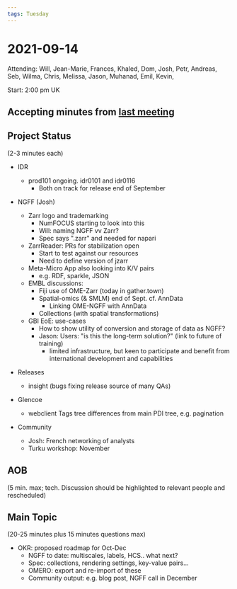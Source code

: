 ```yaml
---
tags: Tuesday
---
```


# 2021-09-14

Attending: Will, Jean-Marie, Frances, Khaled, Dom, Josh, Petr, Andreas, Seb, Wilma, Chris, Melissa, Jason, Muhanad, Emil, Kevin, 

Start: 2:00 pm UK

## Accepting minutes from [last meeting](https://github.com/ome/meeting-minutes)

## Project Status

(2-3 minutes each)

- IDR
  - prod101 ongoing. idr0101 and idr0116
    - Both on track for release end of September

- NGFF (Josh)
  - Zarr logo and trademarking
    - NumFOCUS starting to look into this
    - Will: naming NGFF vv Zarr?
    - Spec says ".zarr" and needed for napari
  - ZarrReader: PRs for stabilization open
    - Start to test against our resources
    - Need to define version of jzarr
  - Meta-Micro App also looking into K/V pairs
    - e.g. RDF, sparkle, JSON
  - EMBL discussions:
    - Fiji use of OME-Zarr (today in gather.town)
    - Spatial-omics (& SMLM) end of Sept. cf. AnnData
      - Linking OME-NGFF with AnnData
    - Collections (with spatial transformations)
  - GBI EoE: use-cases
    - How to show utility of conversion and storage of data as NGFF?
    - Jason: Users: "is this the long-term solution?" (link to future of training)
      - limited infrastructure, but keen to participate and benefit from international development and capabilities
    
- Releases
  - insight (bugs fixing release source of many QAs) 

- Glencoe
  - webclient Tags tree differences from main PDI tree, e.g. pagination

- Community
  - Josh: French networking of analysts
  - Turku workshop: November

## AOB

(5 min. max; tech. Discussion should be highlighted to relevant people and rescheduled)

## Main Topic

(20-25 minutes plus 15 minutes questions max)

- OKR: proposed roadmap for Oct-Dec
  - NGFF to date: multiscales, labels, HCS.. what next?
  - Spec: collections, rendering settings, key-value pairs...
  - OMERO: export and re-import of these
  - Community output: e.g. blog post, NGFF call in December